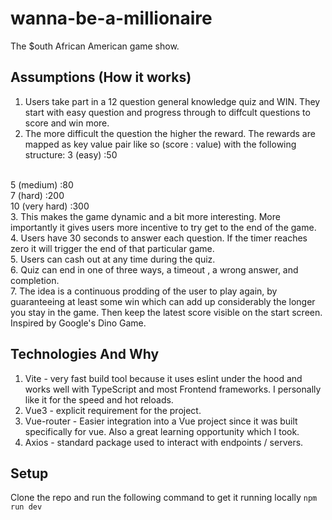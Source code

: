 # wanna-be-a-millionaire

The $outh African American game show.

## Assumptions (How it works)
1. Users take part in a 12 question general knowledge quiz and WIN. They start with easy question and progress through to diffcult questions to score and win more. 
2. The more difficult the question the higher the reward. The rewards are mapped as key value pair like so (score : value) with the following structure:
3 (easy) :50
<br>
5 (medium) :80
<br>
7 (hard) :200
<br>
10 (very hard) :300
<br>
3. This makes the game dynamic and a bit more interesting. More importantly it gives users more incentive to try get to the end of the game.
<br>
4. Users have 30 seconds to answer each question. If the timer reaches zero it will trigger the end of that particular game.
<br>
5. Users can cash out at any time during the quiz.
<br>
6. Quiz can end in one of three ways, a timeout , a wrong answer, and completion.
<br>
7. The idea is a continuous prodding of the user to play again, by guaranteeing at least some win which can add up considerably the longer you stay in the game. Then keep the latest score visible on the start screen. Inspired by Google's Dino Game.


## Technologies And Why
1. Vite - very fast build tool because it uses eslint under the hood and works well with TypeScript and most Frontend frameworks. I personally like it for the speed and hot reloads.
2. Vue3 - explicit requirement for the project. 
3. Vue-router - Easier integration into a Vue project since it was built specifically for vue. Also a great learning opportunity which I took.
4. Axios - standard package used to interact with endpoints / servers.

## Setup
Clone the repo and run the following command to get it running locally
```npm run dev```
